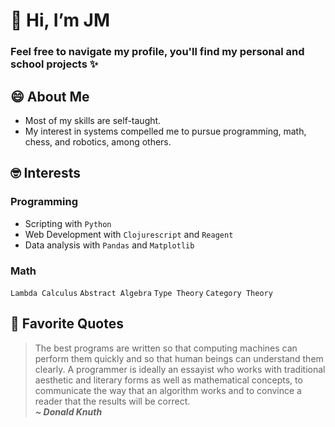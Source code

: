 # 👋 Hi, I’m JM
### Feel free to navigate my profile, you'll find my personal and school projects ✨

## 😄 About Me
- Most of my skills are self-taught.
- My interest in systems compelled me to pursue programming, math, chess, and robotics, among others.

## 🤓 Interests
### Programming
- Scripting with `Python`
- Web Development with `Clojurescript` and `Reagent`
- Data analysis with `Pandas` and `Matplotlib`

### Math
`Lambda Calculus` `Abstract Algebra` `Type Theory` `Category Theory`

## 🤯 Favorite Quotes
> The best programs are written so that computing machines can perform them quickly and so that human beings can understand them clearly. A programmer is ideally an essayist who works with traditional aesthetic and literary forms as well as mathematical concepts, to communicate the way that an algorithm works and to convince a reader that the results will be correct.<br>
> <em><strong>~ Donald Knuth</strong></em>

